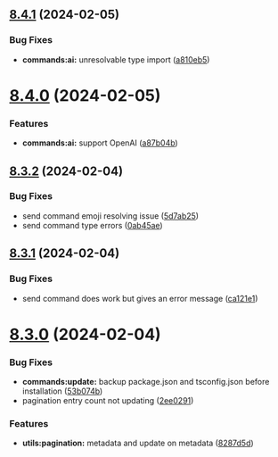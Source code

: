 ## [8.4.1](https://github.com/onesoft-sudo/sudobot/compare/v8.4.0...v8.4.1) (2024-02-05)


### Bug Fixes

* **commands:ai:** unresolvable type import ([a810eb5](https://github.com/onesoft-sudo/sudobot/commit/a810eb57fa56cc86dfeb956fc55650011a7c00cc))



# [8.4.0](https://github.com/onesoft-sudo/sudobot/compare/v8.3.2...v8.4.0) (2024-02-05)


### Features

* **commands:ai:** support OpenAI ([a87b04b](https://github.com/onesoft-sudo/sudobot/commit/a87b04b09d3bf08a7c1095046942597772df2e29))



## [8.3.2](https://github.com/onesoft-sudo/sudobot/compare/v8.3.1...v8.3.2) (2024-02-04)


### Bug Fixes

* send command emoji resolving issue ([5d7ab25](https://github.com/onesoft-sudo/sudobot/commit/5d7ab259df4ae2350da7d348b0e25d98431b9eb5))
* send command type errors ([0ab45ae](https://github.com/onesoft-sudo/sudobot/commit/0ab45aed2029bf345f4913fe5d6ba630a76540d0))



## [8.3.1](https://github.com/onesoft-sudo/sudobot/compare/v8.3.0...v8.3.1) (2024-02-04)


### Bug Fixes

* send command does work but gives an error message ([ca121e1](https://github.com/onesoft-sudo/sudobot/commit/ca121e1a898c5f799109bbb83be40b7a2feb826a))



# [8.3.0](https://github.com/onesoft-sudo/sudobot/compare/v8.2.1...v8.3.0) (2024-02-04)


### Bug Fixes

* **commands:update:** backup package.json and tsconfig.json before installation ([53b074b](https://github.com/onesoft-sudo/sudobot/commit/53b074b6c28c511af70a0eec7bebf39349368226))
* pagination entry count not updating ([2ee0291](https://github.com/onesoft-sudo/sudobot/commit/2ee02916c9871076af81bd849a850a3b8a2f6b9b))


### Features

* **utils:pagination:** metadata and update on metadata ([8287d5d](https://github.com/onesoft-sudo/sudobot/commit/8287d5d62c2af040d909a0b149d2c62abb4462e9))



